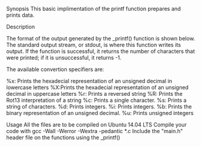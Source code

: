 Synopsis
This basic implimentation of the printf function prepares and prints data.

Description

The format of the output generated by the _printf() function is shown below. 
The standard output stream, or stdout, is where this function writes its output. 
If the function is successful, it returns the number of characters that were printed; if it is unsuccessful, it returns -1.

The available convertion specifiers are:

%x: Prints the hexadecial representation of an unsigned decimal in lowercase letters
%X:Prints the hexadecial representation of an unsigned decimal in uppercase letters
%r: Prints a reversed string
%R: Prints the Rot13 interpretation of a string
%c: Prints a single character.
%s: Prints a string of characters.
%d: Prints integers.
%i: Prints integers.
%b: Prints the binary representation of an unsigned decimal.
%u: Prints unsigned integers

Usage
All the files are to be compiled on Ubuntu 14.04 LTS
Compile your code with gcc -Wall -Werror -Wextra -pedantic *.c
Include the "main.h" header file on the functions using the _printf()
